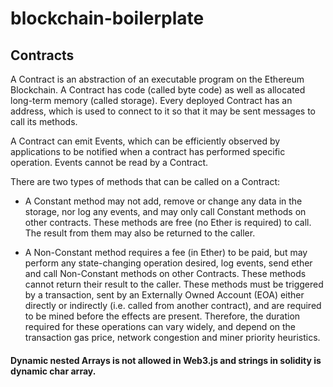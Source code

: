 # blockchain-boilerplate

## Contracts

A Contract is an abstraction of an executable program on the Ethereum Blockchain. A Contract has code (called byte code) as well as allocated long-term memory (called storage). Every deployed Contract has an address, which is used to connect to it so that it may be sent messages to call its methods.

A Contract can emit Events, which can be efficiently observed by applications to be notified when a contract has performed specific operation. Events cannot be read by a Contract.

There are two types of methods that can be called on a Contract:

- A Constant method may not add, remove or change any data in the storage, nor log any events, and may only call Constant methods on other contracts. These methods are free (no Ether is required) to call. The result from them may also be returned to the caller.

- A Non-Constant method requires a fee (in Ether) to be paid, but may perform any state-changing operation desired, log events, send ether and call Non-Constant methods on other Contracts. These methods cannot return their result to the caller. These methods must be triggered by a transaction, sent by an Externally Owned Account (EOA) either directly or indirectly (i.e. called from another contract), and are required to be mined before the effects are present. Therefore, the duration required for these operations can vary widely, and depend on the transaction gas price, network congestion and miner priority heuristics.





#### Dynamic nested Arrays is not allowed in Web3.js and strings in solidity is dynamic char array.
